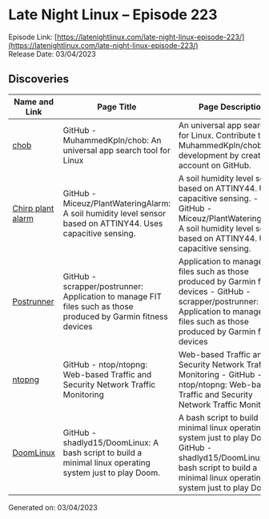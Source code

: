 # Late Night Linux – Episode 223
Episode Link: [https://latenightlinux.com/late-night-linux-episode-223/](https://latenightlinux.com/late-night-linux-episode-223/)  
Release Date: 03/04/2023
## Discoveries

| Name and Link | Page Title | Page Description |
| ----- | ----- | ----- |
| [chob](https://github.com/MuhammedKpln/chob) | GitHub - MuhammedKpln/chob: An universal app search tool for Linux | An universal app search tool for Linux. Contribute to MuhammedKpln/chob development by creating an account on GitHub. |
| [Chirp plant alarm](https://github.com/Miceuz/PlantWateringAlarm) | GitHub - Miceuz/PlantWateringAlarm: A soil humidity level sensor based on ATTINY44. Uses capacitive sensing. | A soil humidity level sensor based on ATTINY44. Uses capacitive sensing. - GitHub - Miceuz/PlantWateringAlarm: A soil humidity level sensor based on ATTINY44. Uses capacitive sensing. |
| [Postrunner](https://github.com/scrapper/postrunner) | GitHub - scrapper/postrunner: Application to manage FIT files such as those produced by Garmin fitness devices | Application to manage FIT files such as those produced by Garmin fitness devices - GitHub - scrapper/postrunner: Application to manage FIT files such as those produced by Garmin fitness devices |
| [ntopng](https://github.com/ntop/ntopng) | GitHub - ntop/ntopng: Web-based Traffic and Security Network Traffic Monitoring | Web-based Traffic and Security Network Traffic Monitoring - GitHub - ntop/ntopng: Web-based Traffic and Security Network Traffic Monitoring |
| [DoomLinux](https://github.com/shadlyd15/DoomLinux) | GitHub - shadlyd15/DoomLinux: A bash script to build a minimal linux operating system just to play Doom. | A bash script to build a minimal linux operating system just to play Doom. - GitHub - shadlyd15/DoomLinux: A bash script to build a minimal linux operating system just to play Doom. |

Generated on: 03/04/2023